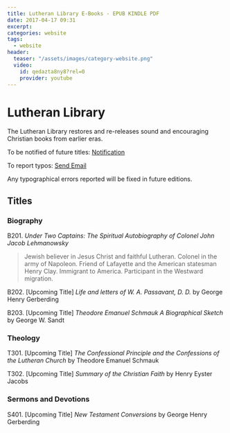 ```yaml
---
title: Lutheran Library E-Books - EPUB KINDLE PDF
date: 2017-04-17 09:31 
excerpt: 
categories: website
tags:
  - website
header:
  teaser: "/assets/images/category-website.png"
  video:
    id: qedazta8ny8?rel=0 
    provider: youtube
---
```

# Lutheran Library 

The Lutheran Library restores and re-releases sound and encouraging Christian books from earlier eras.  

To be notified of future titles: [Notification](/subscribe/)

To report typos: [Send Email](/contact/)

Any typographical errors reported will be fixed in future editions.

## Titles 

### Biography

B201. *Under Two Captains: The Spiritual Autobiography of Colonel John Jacob Lehmanowsky* 

>Jewish believer in Jesus Christ and faithful Lutheran. Colonel in the army of Napoleon. Friend of Lafayette and the American statesman Henry Clay.  Immigrant to America.  Participant in the Westward migration.  

B202. [Upcoming Title] *Life and letters of W. A. Passavant, D. D.* by George Henry Gerberding

B203. [Upcoming Title] *Theodore Emanuel Schmauk A Biographical Sketch* by George W. Sandt 

### Theology

T301. [Upcoming Title] *The Confessional Principle and the Confessions of the Lutheran Church* by Theodore Emanuel Schmauk

T302. [Upcoming Title] *Summary of the Christian Faith* by Henry Eyster Jacobs  

### Sermons and Devotions

S401. [Upcoming Title] *New Testament Conversions* by George Henry Gerberding